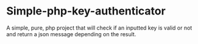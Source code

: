 # Simple-php-key-authenticator
A simple, pure, php project that will check if an inputted key is valid or not and return a json message depending on the result.

